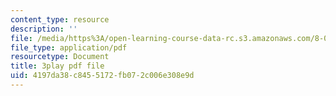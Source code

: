```yaml
---
content_type: resource
description: ''
file: /media/https%3A/open-learning-course-data-rc.s3.amazonaws.com/8-01sc-classical-mechanics-fall-2016/4197da38c8455172fb072c006e308e9d_rCP_-Wuikwo.pdf
file_type: application/pdf
resourcetype: Document
title: 3play pdf file
uid: 4197da38-c845-5172-fb07-2c006e308e9d
---
```

